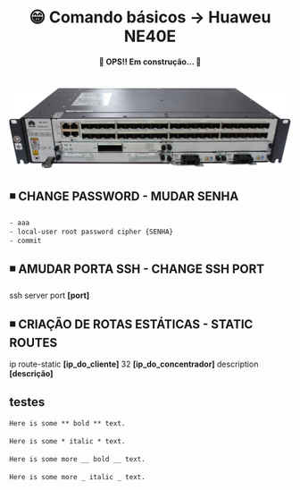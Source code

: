 <h1 align="center">😁 Comando básicos -> Huaweu NE40E</h1>

<h4 align="center">
  🚧 OPS!! Em construção... 🚧
</h4>

<h1 align="center">
  <img alt="ne40e" title="ne40e" src="../img/ne40e.png" />
</h1>

## ◾ CHANGE PASSWORD - MUDAR SENHA
```
- aaa
- local-user root password cipher {SENHA}
- commit
```

## ◾ AMUDAR PORTA SSH - CHANGE SSH PORT
  ssh server port **[port]**

## ◾ CRIAÇÃO DE ROTAS ESTÁTICAS - STATIC ROUTES
  ip route-static **[ip_do_cliente]** 32 **[ip_do_concentrador]** description **[descrição]**

## testes
    Here is some ** bold ** text.

    Here is some * italic * text.

    Here is some more __ bold __ text.

    Here is some more _ italic _ text.